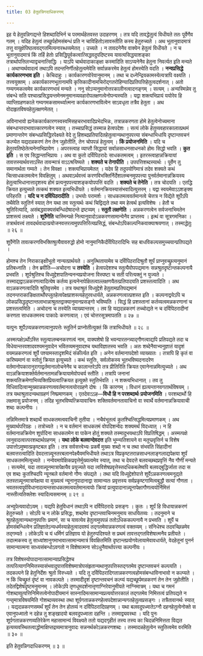 ```yaml
---
title: 03 हेतुवन्निगदाधिकरणम्

---
```


इह ये हेतुवन्निगद्यन्ते हिशब्दादिभिर्न च परमार्थहेतवस्त उदाहरणम् । तत्र यदि तावद्धेतुत्वं विधीयते ततः पूर्वेणैव गतम् । यदिह हेतुत्वं तच्छूर्पहोमसंबन्धं प्रति न चाविहितोऽसावस्तीति कस्य हेतुरुच्यते । अथ भूतानुवादमात्रं तत्तु वायुक्षेपिष्ठत्ववद्गतमित्यनारब्धव्यमेतत् । उच्यते । न तावदनेनैव वाक्येन हेतुत्वं विधीयते । न च भूतानुवादमात्रं किं तर्हि हेतोः प्रसिद्धिपूर्वकत्वात्सिद्धवदुपदिष्टस्य यावत्यसिद्धयाशङ्का तत्रार्थापत्तिलभ्याद्वचनात्सिद्धिः । याऽपि चार्थवादाकाङ्क्षा कस्मादिति साऽप्यनेनैव हेतुना निवर्त्यत इति मन्यते । अथाप्यर्थवादत्वं तथाऽपि तदन्तनिर्णीतहेतुत्वमेवेति सर्वान्नकरमेव हेतुत्वं होमस्येति वदति । **नन्वप्रसिद्धे कार्यकारणभाव इति** । केचिदाहुः । कार्यकारणयोरेवानुमानम् । तथा च दध्नेन्द्रियकामस्येत्यत्रापि वक्ष्यति । तत्त्वयुक्तम् । अकार्यकारणभूतानामपि कृत्तिकादीनामचिरोद्गतरोहिण्यादिप्रतिपत्तिहेतुत्वदर्शनात् । अतो गम्यगमकत्वमेव कार्यकारणभावं मन्यते । ननु सोऽप्यनुमानोत्तरकालीनत्वादनङ्गम् । सत्यम् । अन्यस्मिन्नेव तु संबन्धे सति पश्चात्प्रसिद्धयन्तमेनमनुमानव्यवहारोपलक्षणत्वेनोपन्यस्यति । यद्वा शक्त्यभिप्रायं ययोरेव हि व्याप्तिग्रहणकाले गम्यगमकसामर्थ्यात्मना कार्यकारणभावित्वेन साऽवधृता तत्रैव हेतुता । अथ वोदाहृतविषयहेतुलक्षणमेतत् ।

अविनाभावो ह्यनेककार्यकारणस्वस्वमिसहचरभावादिप्रभेदभिन्नः, तत्रान्नकरणता होमे हेतुत्वेनोच्यमाना संबन्धान्तराभावात्कारणत्वेन स्यात् । तच्चाप्रसिद्धं तस्मान्न हेत्वपदेशः । सत्यं लोके हेतुव्यवहारकालात्प्रथमं प्रमाणान्तरेण संबन्धप्रसिद्धिरपेक्ष्यते वेदे तु हिशब्दप्रतिपादितहेतुत्वान्यथानुपपत्त्या संबन्धाभिधायि दृष्टान्तवचनं कल्प्येत यद्यदन्नकरणं तेन तेन जुहोतीति, तेन चोपपन्नं हेतुत्वम् । **किं प्रयोजनमिति** । यदि च हेतुरवतिष्ठेतेत्यनेनाभिप्रायेण । अपरस्त्वाह व्याप्तौ सिद्धायां सर्वान्नसाधनसाधनको होमः सिद्धो भवति । **कुत इति** । स एव सिद्धान्ताभिप्रायः । अथ वा कुतो दर्विपिठरादेः साधकतमत्वम् । इतरस्त्वाहान्नक्रियायां तावत्तस्यार्थवत्ताऽस्ति तावन्मात्रं वाऽऽश्रयिष्यते । **शक्यते च तेनापीति** । उपपत्तिशब्दस्यार्थः । पूर्वेण तु समानार्थता गम्यते । तेन विवक्षा । शक्त्यभिप्रायमेतत् । यदेव हि तदुपयोगिमात्रं तदेव शक्यते कथं चित्साधकतमत्वेन विवक्षितुम् । अथवाऽर्थवत्त्वं करणविभक्तिर्निर्देशालम्बनमुपपत्त्या पुनर्वर्तमानान्नक्रियस्य हेतुत्वाभिधानात्तादृशस्य होमं प्रत्यनुपपत्त्याशङ्कयोपपत्तिं वदति । **शक्यते च तेनेति** । तत्र चोदयति । एतद्धि क्रियत इत्युच्यते तत्कथं शक्यत इत्यभिधीयते । वर्तमानक्रियस्यासंभवादित्युत्तरम् । यद्वा स्वयमेवाऽऽशङ्क्य परिहरति । **यदि च न दर्विपिठरादीति** । उभयोः परामर्शः । साधकतमत्ववर्तमानत्वे चेत्तत्र न विद्येते शूर्पेऽपि तथैवेति स्तुतिर्न स्यात् तेन यथा तव स्तुत्यर्थः कथं चिद्विद्यते तथा मम हेत्वर्थ इत्यविशेषः । हेतौ च श्रुतिरित्यादि, असंबद्धवाक्यसंबन्धिदोषादन्ते द्रष्टव्यम् । **स्तुतौ लक्षणेति** । अन्नकरणत्वेन सर्वजनाभिमतेन प्राशस्त्यं लक्ष्यते । **शूर्पेणेति** चास्मिन्पक्षे नित्यानुवादोऽन्नकरणसामान्येनैव प्राप्तस्य । इत्थं वा सूत्रगमनिका । तत्रार्थवत्त्वं तावदर्थवादात्प्रयोजनवत्तरत्वमुपपत्तिरित्यप्रसिद्धं, संबन्धोऽपिकाल्पनिकवाक्याश्रयणात् । तस्माद्धेतुः ॥ २६ ॥

शूर्पेणेति तावत्करणविभक्तिश्रुत्यैवावरुद्धो होमो नानुमानिकैर्दर्विपिठरादिभिः सह बाधविकल्पसमुच्चयान्प्रतिपद्यते । 

होमश्च तेन निराकाङ्क्षीभूतो नान्यत्प्रार्थयते । अनुत्थितायामेव च दर्विपिठरादिश्रुतौ शूर्पं प्राप्नुवच्छ्रुत्यनुमानं प्रतिबध्नाति । तेन ब्रवीति—अचोदना च **तस्येति** । हेत्वपदेशश्च स्तुत्यैवोपपद्यमानः सन्नश्रुतदृष्टान्तकल्पनायै प्रभवति । शूर्पश्रुतिश्च विध्युद्देशपातिन्यनन्यप्रयोजना विस्पष्टा च सती परित्यक्तुं न युज्यते । तस्माद्यद्वाऽन्नकरणत्वादित्येष कर्तव्य इत्यनेनापेक्षितत्वाल्लक्षणयैतत्प्रतिपादयति प्रशस्तत्वादिति । अथ वाऽन्नकरणत्वादिति श्रुतिवृत्तमेव । तत्र यथाश्रुतं विध्युद्देशे हेतुतामप्रतिपद्यमानं तदनन्तराकाङिक्षतार्थोपप्लुतहेत्वपेक्षप्राशस्त्यहेतुरवधार्यते, अन्नकरणत्वात्प्रशस्त इति । कल्पनाद्वयेऽपि च लोकप्रसिद्धदृष्टान्तलाभान्नाश्रुततद्वाक्यानुमानप्रसङ्गो भविष्यति । सिद्धं हि प्रशस्तानां कर्तव्यत्वमन्नकरणानां च प्रशस्तत्वमिति । अचोदना च तस्येति व्याख्यान्तरम् । तव हि यद्यदन्नकरणं तच्चोद्यते न च दर्विपिठरादीनां करणता साधकतमस्य पाकादेः करणत्वात् । एवं चोत्तरसूत्रमापतति ॥ २७ ॥

यत्पुनः शूर्पेऽप्यन्नकरणत्वानुपपत्तेः स्तुतिर्न प्राप्नोतीत्युक्तं किं तत्राभिधीयते ॥ २८ ॥ 

अस्मत्पक्षेऽर्थोऽस्ति स्तुत्यालम्बनकरणत्वं नाम, वाक्यशेषो हि भवन्पारतन्त्र्याद्गौणत्वाद्यपि प्रतिपद्यते तदा च विधेयान्तरवशादवश्यमनुवादेन भवितव्यमनुवादश्च यथाविज्ञातस्य भवति । अतः शब्देनैवाभ्यनुज्ञातं यादृशं वयमन्नकरणत्वं शूर्पे पश्यामस्तादृशमिदं संकीर्त्यत इति । अनेन वर्तमानापदेशो व्याख्यातः । तत्रापि हि कृतं वा करिष्यमाणं वा स्तोतुं क्रियत इत्युच्यते । कथं स्तुतिः, सर्वलोकस्य भूतभविष्यदनादरेण वर्तमानोपकारानुरागाद्वर्तमानालोचनेनैव च कालान्तरेऽपि तत्र प्रीतिरिति क्रियत एवानेनान्नमित्युच्यते । अथ वाऽन्नक्रियाशक्तेर्वर्तमानतामन्नक्रियायामेवोपचर्य स्तौति । तत्रापि जनानां शक्त्यतिक्रमेणाभिव्यक्तिप्रियत्वात्क्रियत इत्युक्ते स्तुतिर्भवति । न शक्त्यभिधानात् । तव तु विधिवादित्वान्मुख्यान्नकरणत्ववर्तमानत्वयोरग्रहणे दोषः । किं कारणम् । विधानं ह्यत्यन्तानवगतार्थविषयम् । तत्र यथाश्रुतादन्यथाग्रहणं निष्प्रमाणकम् । एतदेवाऽऽह—**विधौ हि न परशब्दार्थः प्रयोजनमिति** । परशब्दार्थो हि लक्षमासु प्रयोजनम् । तदिह भूतभविष्यत्क्रियावाचिनः शक्तिवर्तमानतावाचिनो वा स्वार्थे वर्तमानान्नक्रियावाची शब्दः कल्पनीयः ।

तन्निमित्तमात्रे शब्दार्थे साधकतमत्ववाचिनी तृतीया । नचैवंभूतत्वं कुतश्चित्सिद्धमित्यप्रमाणकम् । अथ मुख्यार्थपरिग्रहः । तत्रोच्यते । न च वर्तमानं साधकतमं वोपदिशन्वेदः शक्यमर्थं विदध्यात् । न हि वर्तमानान्नक्रियेण शूर्पादिना साधकतमेन वा पाकेन होतुं शक्यते तस्मादुभयथाऽपि विप्रतिषिद्धम् । अस्मत्पक्षे त्वनुवादत्वात्परशब्दार्थग्रहणम् । **यथा लोके बलवान्देवदत्त** इति भूम्न्यतिशायने वा मतुप्प्रवृत्तिर्न च विशेष उपात्तोऽमुष्मात्प्रकृष्टबल इति । तत्र सर्वसत्त्वेभ्यः प्रकर्षे मुख्यः शब्दो न च तथा संभवति सिंहादीनां बलवत्तरत्वादिति देवदत्तान्न्यूनतरबलानपेक्ष्यैवमभिधीयते तथाऽत्र विप्रकृष्टतरान्नसाधनलाङ्गलाद्यपेक्षया शूर्पं साधकतममित्युच्यते । नन्वेवमापेक्षिकप्रवृत्तेर्मुख्यत्वमेव स्यात्, तथा च देवदत्ते बलवच्छब्दप्रवृत्तिं नैव गौणीं मन्यते । सत्यमेवं, यदा तावन्न्यूनमात्रापेक्षयैव प्रयुज्यते यदा त्वविशेषप्रवृत्तेस्तदधिकबलेष्वपि बलवद्बुद्धिर्जाता तदा स एव शब्दः कुतश्चिदपि न्यूनबले वर्तमानो गौणः संपद्यते । तथा यदि विध्युद्देशोपात्ते शूर्पेऽन्नकरणत्वमनूद्यते ततस्तन्न्यूनमात्रापेक्षया वा मुख्यत्वं न्यूनानुपादानाद्वा सामान्यतः प्रवृत्तस्य सर्वप्रकृष्टगामित्वबुद्धौ सत्यां गौणता । भवतस्त्वपूर्वविधानादत्यन्तसाधकतमत्ववर्तमानत्वयोः क्रियां प्रत्युपादानान्न्यूनापेक्षागौणत्वयोर्निमित्तं नास्तीत्यतिक्लेशः स्यादित्यसमानम् ॥ २९ ॥

अभ्युपेत्यवादोऽयम् । यद्यपि हेतुविधानं तथाऽपि न दर्विपिठरादेः प्रसङ्गः । कुतः । शूर्पं हि विधायान्नकरणं हेतुरुच्यते । सोऽपि च न लोके प्रसिद्धः, शब्दमेव दृष्टान्तवाचिनमनुमाय साधयितव्यः । तदनुमाने च श्रुतहेतुत्वान्यथानुपपत्तिः प्रमाणं, सा च यावत्येव हेतुत्वमुपपन्नं ततोऽधिककल्पनायै न प्रभवति । शूर्पे च होमसंबन्धित्वेन प्रतिज्ञातेऽन्यधर्मस्याहेतुत्वादवश्यं तद्गतमेवान्नकरणत्वं वक्तव्यम् । संनिधेश्च तदवच्छिन्नमेव तद्गम्यते । लोकेऽपि च यं धर्मिणं प्रतिज्ञाय यो हेतुरुपदिश्यते स प्रथमं तावत्तद्गतविशेषात्मनैव प्रतीयते । तदात्मकस्य तु साध्यांशानुगमाभावात्सामान्यमात्रं विवक्षितमिति दृष्टान्तप्रयोगवेलायामेवावधार्यते, वेदहेतूनां पुनर्न सामान्यात्मना साध्यसंबन्धोऽवगतो न विशेषात्मना सोऽधुनैवार्थापत्त्या कल्पनीयः । 

तत्र विशेषस्योपादानात्सामान्याप्रसिद्धेश्च तत्परित्यागनिमित्तस्यासंभवादुपात्तविशेषमात्रोपसंहृतान्यथानुपपत्तिस्तद्गतमेव दृष्टान्तवचनं कल्पयति । तदकल्पने हि हेतुनिर्देशः श्रुतो विरुध्यते । यदि तु दर्विपिठरादिगतान्नकरणत्वहोमसंबन्धाविनाभावो न कल्प्यते । न किं चिच्छ्रुतं दृंष्टं वा नावकल्पते । तस्मादीदृशं दृष्टान्तवचनं कल्प्यं यद्यच्छूर्पमन्नकरणं तेन तेन जुहोतीति । तदेतद्विशेषदृष्टमनुमानम् । लोकेऽपि तृणधूमदर्शनात्तृणाग्निरेवानुमीयते नाग्निमात्रम् । यथा च गमनं गोशब्दव्युत्पत्तिनिमित्तत्वेनोपादीयमानं सास्नादिमत्सामान्यप्रत्ययोत्तरकालं तद्गतमेव निमित्तत्वं प्रतिपद्यते न गन्तृमात्रविषयमिति गोशब्दव्यवस्था तथा शूर्पगतान्नकरणहेत्वपदेशान्नान्यगतहेतुत्वप्रसङ्गः । तत्रैतावानर्थः स्यात् । यद्यदन्नकरणसमर्थं शूर्पं तेन तेन होतव्यं न दर्विपिठरादिग्रहणम् । यथा बलवदुपध्मातेऽग्नौ दहनहेतुत्वेनोक्ते स एवानुपध्मातो न दहेन्न तु शङ्खादयो बलवदुपध्माता दहन्ति । तस्माद्व्यवस्था । यदि पुनः शूर्पगतान्नकरणव्यतिरेकेण महासामान्यं विवक्ष्यते ततो यद्यदगृहीतं तस्य तस्य का चिदन्ननिमित्तता विद्यत इत्यव्यवस्थितत्वाद्धोमाक्षिप्तद्रव्यमात्रानुवादः सन्ननर्थकोऽन्नकरणशब्दः । तस्मादन्नहेतुत्वेन स्तुतित्वमेव वरमिति ॥ ३० ॥

इति हेतुवन्निगदाधिकरणम् ॥ ३ ॥
